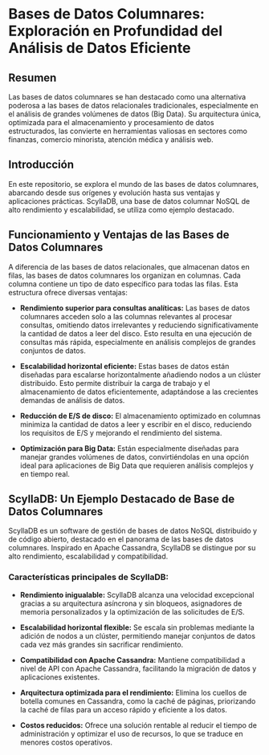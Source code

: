 # Bases de Datos Columnares: Exploración en Profundidad del Análisis de Datos Eficiente

## Resumen
Las bases de datos columnares se han destacado como una alternativa poderosa a las bases de datos relacionales tradicionales, especialmente en el análisis de grandes volúmenes de datos (Big Data). Su arquitectura única, optimizada para el almacenamiento y procesamiento de datos estructurados, las convierte en herramientas valiosas en sectores como finanzas, comercio minorista, atención médica y análisis web.

## Introducción
En este repositorio, se explora el mundo de las bases de datos columnares, abarcando desde sus orígenes y evolución hasta sus ventajas y aplicaciones prácticas. ScyllaDB, una base de datos columnar NoSQL de alto rendimiento y escalabilidad, se utiliza como ejemplo destacado.

## Funcionamiento y Ventajas de las Bases de Datos Columnares
A diferencia de las bases de datos relacionales, que almacenan datos en filas, las bases de datos columnares los organizan en columnas. Cada columna contiene un tipo de dato específico para todas las filas. Esta estructura ofrece diversas ventajas:

- **Rendimiento superior para consultas analíticas:** Las bases de datos columnares acceden solo a las columnas relevantes al procesar consultas, omitiendo datos irrelevantes y reduciendo significativamente la cantidad de datos a leer del disco. Esto resulta en una ejecución de consultas más rápida, especialmente en análisis complejos de grandes conjuntos de datos.
  
- **Escalabilidad horizontal eficiente:** Estas bases de datos están diseñadas para escalarse horizontalmente añadiendo nodos a un clúster distribuido. Esto permite distribuir la carga de trabajo y el almacenamiento de datos eficientemente, adaptándose a las crecientes demandas de análisis de datos.
  
- **Reducción de E/S de disco:** El almacenamiento optimizado en columnas minimiza la cantidad de datos a leer y escribir en el disco, reduciendo los requisitos de E/S y mejorando el rendimiento del sistema.
  
- **Optimización para Big Data:** Están especialmente diseñadas para manejar grandes volúmenes de datos, convirtiéndolas en una opción ideal para aplicaciones de Big Data que requieren análisis complejos y en tiempo real.

## ScyllaDB: Un Ejemplo Destacado de Base de Datos Columnares
ScyllaDB es un software de gestión de bases de datos NoSQL distribuido y de código abierto, destacado en el panorama de las bases de datos columnares. Inspirado en Apache Cassandra, ScyllaDB se distingue por su alto rendimiento, escalabilidad y compatibilidad.

### Características principales de ScyllaDB:
- **Rendimiento inigualable:** ScyllaDB alcanza una velocidad excepcional gracias a su arquitectura asíncrona y sin bloqueos, asignadores de memoria personalizados y la optimización de las solicitudes de E/S.
  
- **Escalabilidad horizontal flexible:** Se escala sin problemas mediante la adición de nodos a un clúster, permitiendo manejar conjuntos de datos cada vez más grandes sin sacrificar rendimiento.
  
- **Compatibilidad con Apache Cassandra:** Mantiene compatibilidad a nivel de API con Apache Cassandra, facilitando la migración de datos y aplicaciones existentes.
  
- **Arquitectura optimizada para el rendimiento:** Elimina los cuellos de botella comunes en Cassandra, como la caché de páginas, priorizando la caché de filas para un acceso rápido y eficiente a los datos.
  
- **Costos reducidos:** Ofrece una solución rentable al reducir el tiempo de administración y optimizar el uso de recursos, lo que se traduce en menores costos operativos.

